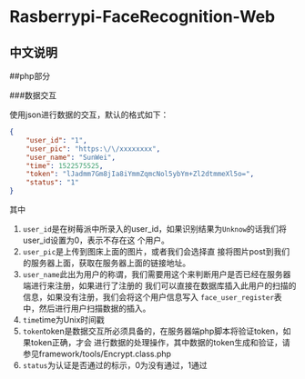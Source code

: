 # Rasberrypi-FaceRecognition-Web

















## 中文说明

##php部分


###数据交互

使用json进行数据的交互，默认的格式如下：
```JSON
{
	"user_id": "1",
	"user_pic": "https:\/\/xxxxxxxx",
	"user_name": "SunWei",
	"time": 1522575525,
	"token": "lJadmm7Gm8jIa8iYmmZqmcNol5ybYm+Zl2dtmmeXl5o=",
	"status": "1"
}
```
其中
1. ```user_id```是在树莓派中所录入的user_id，如果识别结果为```Unknow```的话我们将user_id设置为0，表示不存在这
个用户。
2. ```user_pic```是上传到图床上面的图片，或者我们会选择直
接将图片post到我们的服务器上面，获取在服务器上面的链接地址。
3. ```user_name```此出为用户的称谓，我们需要用这个来判断用户是否已经在服务器端进行来注册，如果进行了注册的
我们可以直接在数据库插入此用户的扫描的信息，如果没有注册，我们会将这个用户信息写入
```face_user_register```表中，然后进行用户扫描数据的插入。
4. ```time```time为Unix时间戳
5. ```token```token是数据交互所必须具备的，在服务器端php脚本将验证token，如果token正确，才会
进行数据的处理操作，其中数据的token生成和验证，请参见framework/tools/Encrypt.class.php
6. ```status```为认证是否通过的标示，0为没有通过，1通过
